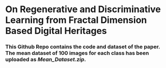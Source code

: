 # On Regenerative and Discriminative Learning from Fractal Dimension Based Digital Heritages
### This Github Repo contains the code and dataset of the paper. The mean dataset of 100 images for each class has been uploaded as *Mean_Dataset.zip*. 
## 
